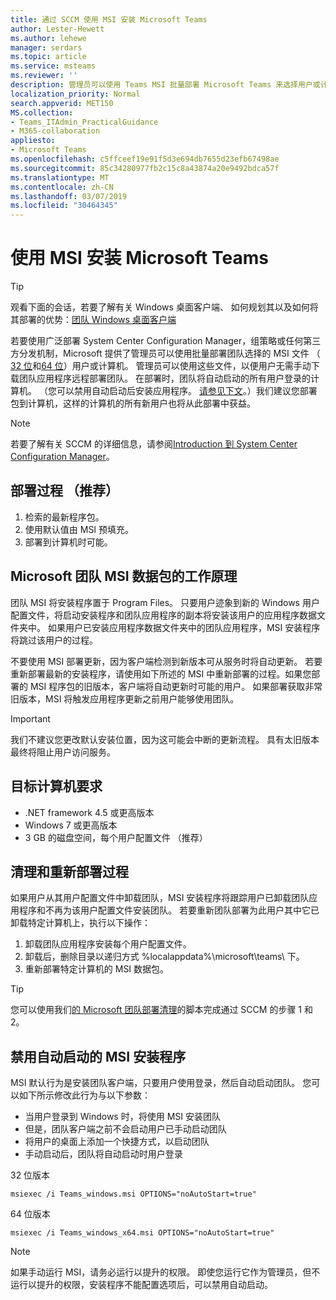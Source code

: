 ```yaml
---
title: 通过 SCCM 使用 MSI 安装 Microsoft Teams
author: Lester-Hewett
ms.author: lehewe
manager: serdars
ms.topic: article
ms.service: msteams
ms.reviewer: ''
description: 管理员可以使用 Teams MSI 批量部署 Microsoft Teams 来选择用户或计算机。
localization_priority: Normal
search.appverid: MET150
MS.collection:
- Teams_ITAdmin_PracticalGuidance
- M365-collaboration
appliesto:
- Microsoft Teams
ms.openlocfilehash: c5ffceef19e91f5d3e694db7655d23efb67498ae
ms.sourcegitcommit: 85c34280977fb2c15c8a43874a20e9492bdca57f
ms.translationtype: MT
ms.contentlocale: zh-CN
ms.lasthandoff: 03/07/2019
ms.locfileid: "30464345"
---
```

<a name="install-microsoft-teams-using-msi"></a>使用 MSI 安装 Microsoft Teams
=================================

> [!Tip]
> 观看下面的会话，若要了解有关 Windows 桌面客户端、 如何规划其以及如何将其部署的优势：[团队 Windows 桌面客户端](https://aka.ms/teams-clients)

若要使用广泛部署 System Center Configuration Manager，组策略或任何第三方分发机制，Microsoft 提供了管理员可以使用批量部署团队选择的 MSI 文件 （ [32 位](https://aka.ms/teams32bitmsi)和[64 位](https://aka.ms/teams64bitmsi)）用户或计算机。 管理员可以使用这些文件，以便用户无需手动下载团队应用程序远程部署团队。 在部署时，团队将自动启动的所有用户登录的计算机。 （您可以禁用自动启动后安装应用程序。 [请参见下文](#disable-auto-lanuch-for-the-msi-installer)。）我们建议您部署包到计算机，这样的计算机的所有新用户也将从此部署中获益。 
 
> [!Note] 
> 若要了解有关 SCCM 的详细信息，请参阅[Introduction 到 System Center Configuration Manager](https://docs.microsoft.com/sccm/core/understand/introduction)。

## <a name="deployment-procedure-recommended"></a>部署过程 （推荐）
1. 检索的最新程序包。
2. 使用默认值由 MSI 预填充。
3. 部署到计算机时可能。

## <a name="how-the-microsoft-teams-msi-package-works"></a>Microsoft 团队 MSI 数据包的工作原理

团队 MSI 将安装程序置于 Program Files。 只要用户迹象到新的 Windows 用户配置文件，将启动安装程序和团队应用程序的副本将安装该用户的应用程序数据文件夹中。 如果用户已安装应用程序数据文件夹中的团队应用程序，MSI 安装程序将跳过该用户的过程。

不要使用 MSI 部署更新，因为客户端检测到新版本可从服务时将自动更新。 若要重新部署最新的安装程序，请使用如下所述的 MSI 中重新部署的过程。如果您部署的 MSI 程序包的旧版本，客户端将自动更新时可能的用户。 如果部署获取非常旧版本，MSI 将触发应用程序更新之前用户能够使用团队。 

> [!Important] 
> 我们不建议您更改默认安装位置，因为这可能会中断的更新流程。 具有太旧版本最终将阻止用户访问服务。 


## <a name="target-computer-requirements"></a>目标计算机要求

- .NET framework 4.5 或更高版本
- Windows 7 或更高版本
- 3 GB 的磁盘空间，每个用户配置文件 （推荐）

## <a name="clean-up-and-redeployment-procedure"></a>清理和重新部署过程
如果用户从其用户配置文件中卸载团队，MSI 安装程序将跟踪用户已卸载团队应用程序和不再为该用户配置文件安装团队。 若要重新团队部署为此用户其中它已卸载特定计算机上，执行以下操作：

1. 卸载团队应用程序安装每个用户配置文件。 
2. 卸载后，删除目录以递归方式 %localappdata%\microsoft\teams\ 下。 
3. 重新部署特定计算机的 MSI 数据包。

> [!TIP] 
> 您可以使用我们[的 Microsoft 团队部署清理](scripts/Powershell-script-teams-deployment-clean-up.md)的脚本完成通过 SCCM 的步骤 1 和 2。    
                    
## <a name="disable-auto-launch-for-the-msi-installer"></a>禁用自动启动的 MSI 安装程序

MSI 默认行为是安装团队客户端，只要用户使用登录，然后自动启动团队。 您可以如下所示修改此行为与以下参数：

- 当用户登录到 Windows 时，将使用 MSI 安装团队
- 但是，团队客户端之前不会启动用户已手动启动团队
- 将用户的桌面上添加一个快捷方式，以启动团队
- 手动启动后，团队将自动启动时用户登录

32 位版本
```
msiexec /i Teams_windows.msi OPTIONS="noAutoStart=true"
```
64 位版本
```
msiexec /i Teams_windows_x64.msi OPTIONS="noAutoStart=true"
```
> [!Note] 
>  如果手动运行 MSI，请务必运行以提升的权限。 即使您运行它作为管理员，但不运行以提升的权限，安装程序不能配置选项后，可以禁用自动启动。
